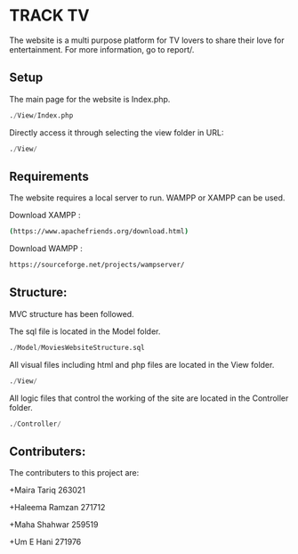 # TRACK TV
The website is a multi purpose platform for TV lovers to share their love for entertainment. For more information, go to report/.

## Setup

The main page for the website is Index.php.

```python
./View/Index.php
```
Directly access it through selecting the view folder in URL:

```python
./View/
```

## Requirements
The website requires a local server to run. WAMPP or XAMPP can be used.

Download XAMPP :
```bash
(https://www.apachefriends.org/download.html)
```

Download WAMPP :
```bash
https://sourceforge.net/projects/wampserver/
```

## Structure:

MVC structure has been followed. 

The sql file is located in the Model folder.
```python
./Model/MoviesWebsiteStructure.sql
```
All visual files including html and php files are located in the View folder.

```python
./View/
```

All logic files that control the working of the site are located in the Controller folder.

```python
./Controller/
```

## Contributers:
The contributers to this project are:

+Maira Tariq 263021

+Haleema Ramzan 271712

+Maha Shahwar 259519

+Um E Hani 271976
